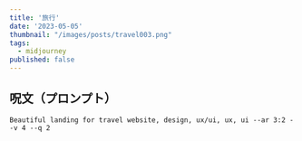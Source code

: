 ```yaml
---
title: '旅行'
date: '2023-05-05'
thumbnail: "/images/posts/travel003.png"
tags:
  - midjourney
published: false
---
```


## 呪文（プロンプト）
```
Beautiful landing for travel website, design, ux/ui, ux, ui --ar 3:2 --v 4 --q 2
```